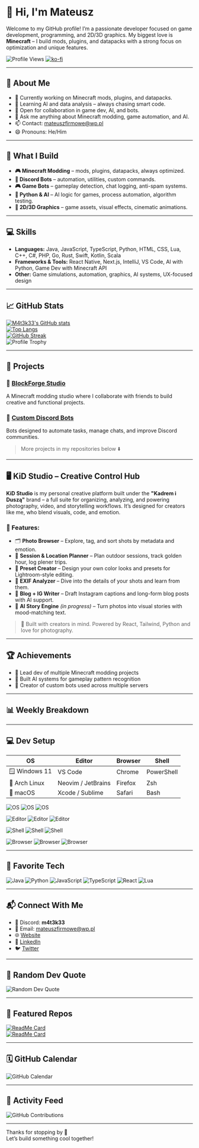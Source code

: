 # 👋 Hi, I'm Mateusz

Welcome to my GitHub profile! I’m a passionate developer focused on game development, programming, and 2D/3D graphics. My biggest love is **Minecraft** – I build mods, plugins, and datapacks with a strong focus on optimization and unique features.

![Profile Views](https://komarev.com/ghpvc/?username=M4t3k33&color=blue) [![ko-fi](https://ko-fi.com/img/githubbutton_sm.svg)](https://ko-fi.com/S6S31KUEZ9)

---

## 🚀 About Me
- 🔨 Currently working on Minecraft mods, plugins, and datapacks.
- 🤖 Learning AI and data analysis – always chasing smart code.
- 👯 Open for collaboration in game dev, AI, and bots.
- 💬 Ask me anything about Minecraft modding, game automation, and AI.
- 📫 Contact: [mateuszfirmowe@wp.pl](mailto:mateuszfirmowe@wp.pl)
- 😄 Pronouns: He/Him

---

## 🔧 What I Build

- **🎮 Minecraft Modding** – mods, plugins, datapacks, always optimized.
- **🤖 Discord Bots** – automation, utilities, custom commands.
- **🎮 Game Bots** – gameplay detection, chat logging, anti-spam systems.
- **🧠 Python & AI** – AI logic for games, process automation, algorithm testing.
- **🎨 2D/3D Graphics** – game assets, visual effects, cinematic animations.

---

## 💻 Skills

- **Languages:** Java, JavaScript, TypeScript, Python, HTML, CSS, Lua, C++, C#, PHP, Go, Rust, Swift, Kotlin, Scala
- **Frameworks & Tools:** React Native, Next.js, IntelliJ, VS Code, AI with Python, Game Dev with Minecraft API
- **Other:** Game simulations, automation, graphics, AI systems, UX-focused design

---

## 📈 GitHub Stats

[![M4t3k33's GitHub stats](https://github-readme-stats.vercel.app/api?username=M4t3k33&show_icons=true&theme=radical)](https://github.com/anuraghazra/github-readme-stats)  
[![Top Langs](https://github-readme-stats.vercel.app/api/top-langs/?username=M4t3k33&layout=compact&theme=radical)](https://github.com/anuraghazra/github-readme-stats)  
[![GitHub Streak](https://streak-stats.demolab.com?user=M4t3k33&theme=radical)](https://git.io/streak-stats)  
![Profile Trophy](https://github-profile-trophy.vercel.app/?username=M4t3k33&theme=radical&no-frame=true)

---

## 🚀 Projects

### 🧱 [BlockForge Studio](#)
A Minecraft modding studio where I collaborate with friends to build creative and functional projects.

### 🤖 [Custom Discord Bots](#)
Bots designed to automate tasks, manage chats, and improve Discord communities.

> More projects in my repositories below ⬇️

---

## 🖥️ KiD Studio – Creative Control Hub

**KiD Studio** is my personal creative platform built under the **"Kadrem i Duszą"** brand – a full suite for organizing, analyzing, and powering photography, video, and storytelling workflows. It’s designed for creators like me, who blend visuals, code, and emotion.

### 🔧 Features:
- 🗂️ **Photo Browser** – Explore, tag, and sort shots by metadata and emotion.
- 📅 **Session & Location Planner** – Plan outdoor sessions, track golden hour, log plener trips.
- 🎨 **Preset Creator** – Design your own color looks and presets for Lightroom-style editing.
- 🧠 **EXIF Analyzer** – Dive into the details of your shots and learn from them.
- 📝 **Blog + IG Writer** – Draft Instagram captions and long-form blog posts with AI support.
- 📖 **AI Story Engine** *(in progress)* – Turn photos into visual stories with mood-matching text.

> 🎯 Built with creators in mind. Powered by React, Tailwind, Python and love for photography.

---

## 🏆 Achievements

- 🔹 Lead dev of multiple Minecraft modding projects  
- 🔹 Built AI systems for gameplay pattern recognition  
- 🔹 Creator of custom bots used across multiple servers  

---

## 📊 Weekly Breakdown
<!--START_SECTION:waka-->
<!--END_SECTION:waka-->

---

## 💻 Dev Setup

| OS           | Editor             | Browser   | Shell       |
|--------------|--------------------|-----------|-------------|
| 🪟 Windows 11 | VS Code            | Chrome    | PowerShell  |
| 🐧 Arch Linux | Neovim / JetBrains | Firefox   | Zsh         |
| 🍎 macOS      | Xcode / Sublime    | Safari    | Bash        |

![OS](https://img.shields.io/badge/OS-Windows%2011-blue?style=flat&logo=windows11&logoColor=white)
![OS](https://img.shields.io/badge/OS-Arch%20Linux-blue?style=flat&logo=arch-linux&logoColor=white)
![OS](https://img.shields.io/badge/OS-macOS-blue?style=flat&logo=apple&logoColor=white)

![Editor](https://img.shields.io/badge/Editor-VS%20Code-blue?style=flat&logo=visual-studio-code&logoColor=white)
![Editor](https://img.shields.io/badge/Editor-Neovim-blue?style=flat&logo=neovim&logoColor=white)
![Editor](https://img.shields.io/badge/Editor-Xcode-blue?style=flat&logo=xcode&logoColor=white)

![Shell](https://img.shields.io/badge/Shell-PowerShell-blue?style=flat&logo=powershell&logoColor=white)
![Shell](https://img.shields.io/badge/Shell-Zsh-blue?style=flat&logo=gnubash&logoColor=white)
![Shell](https://img.shields.io/badge/Shell-Bash-blue?style=flat&logo=gnubash&logoColor=white)

![Browser](https://img.shields.io/badge/Browser-Chrome-blue?style=flat&logo=google-chrome&logoColor=white)
![Browser](https://img.shields.io/badge/Browser-Firefox-blue?style=flat&logo=firefox&logoColor=white)
![Browser](https://img.shields.io/badge/Browser-Safari-blue?style=flat&logo=safari&logoColor=white)

---

## 🧠 Favorite Tech

![Java](https://img.shields.io/badge/Java-blue?logo=java) 
![Python](https://img.shields.io/badge/Python-blue?logo=python)
![JavaScript](https://img.shields.io/badge/JavaScript-blue?logo=javascript)
![TypeScript](https://img.shields.io/badge/TypeScript-blue?logo=typescript)
![React](https://img.shields.io/badge/React-blue?logo=react)
![Lua](https://img.shields.io/badge/Lua-blue?logo=lua)

---

## 📬 Connect With Me

- 💬 Discord: **m4t3k33**
- 📧 Email: [mateuszfirmowe@wp.pl](mailto:mateuszfirmowe@wp.pl)
- 🌐 [Website](http://mateuszdymowski.netlify.app)
- 🔗 [LinkedIn](https://www.linkedin.com)
- 🐦 [Twitter](https://twitter.com/your-profile)

---

## 🎯 Random Dev Quote

![Random Dev Quote](https://quotes-github-readme.vercel.app/api?type=horizontal&theme=radical)

---

## 📁 Featured Repos

[![ReadMe Card](https://github-readme-stats.vercel.app/api/pin/?username=M4t3k33&repo=repo-name&theme=radical)](https://github.com/M4t3k33/repo-name)  
[![ReadMe Card](https://github-readme-stats.vercel.app/api/pin/?username=M4t3k33&repo=repo-name2&theme=radical)](https://github.com/M4t3k33/repo-name2)

---

## 🗓️ GitHub Calendar

![GitHub Calendar](https://github-readme-streak-stats.herokuapp.com/?user=M4t3k33&theme=radical)

---

## 🔄 Activity Feed

<!--START_SECTION:activity-->
<!--END_SECTION:activity-->

![GitHub Contributions](https://github-contributions-api.herokuapp.com/api/v1/M4t3k33)

---

Thanks for stopping by 💙  
Let’s build something cool together!
